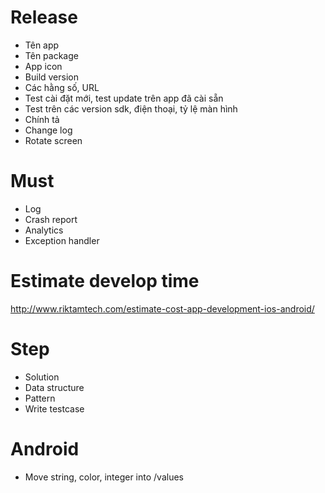 # Release
- Tên app
- Tên package
- App icon
- Build version
- Các hằng số, URL
- Test cài đặt mới, test update trên app đã cài sẵn
- Test trên các version sdk, điện thoại, tỷ lệ màn hình
- Chính tả
- Change log
- Rotate screen

# Must 
- Log 
- Crash report
- Analytics
- Exception handler

# Estimate develop time
http://www.riktamtech.com/estimate-cost-app-development-ios-android/

# Step
- Solution
- Data structure
- Pattern
- Write testcase

# Android
 - Move string, color, integer into /values
